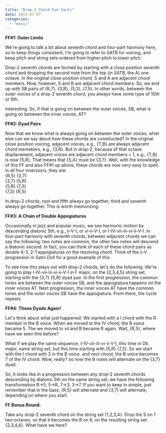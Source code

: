 ```yaml
---
title: "Drop-2 Chord Fun Facts"
date: 2013-07-07
categories: 
  - "music"
---
```


**FF#1: Outer Limits**

We're going to talk a bit about seventh chord and four-part harmony here, so to keep things consistent, I'm going to refer to SATB for voicing, and keep pitch and string sets ordered from higher pitch to lower pitch.

Drop-2 seventh chords are formed by starting with a close position seventh chord and dropping the second note from the top (in SATB, the A) one octave. In the original close position chord, S and A are adjacent chord members. Now, however, S and B are adjacent chord members. So, we end up with SB pairs of {R,7}, {3,R}, {5,3}, {7,5}. In other words, between the outer voices of a drop-2 seventh chord, you always have some type of 10th or 9th.

Interesting. So, if that is going on between the outer voices, SB, what is going on between the inner voices, AT?

**FF#2: Dyad Pairs**

Now that we know what is always going on between the outer voices, what else can we say about how these chords are constructed? In the original close position voicing, adjacent voices, e.g., {T,B} are always adjacent chord memebers, e.g., {3,R}. But in drop-2, because of that octave displacement, adjacent voices are adjacent chord members + 1, e.g., {T,B} is now {5,R}. That means that {S,A} must be {3,7}. Well, with the knowledge of this FF and also FF#1 up above, these chords are now very easy to spell. In all four inversions, they are:  
{R,5} {3,7}  
{3,7} {5,R}  
{5,R} {7,3}  
{7,3} {R,5}

In drop-2 chords, root and fifth always go together, third and seventh always go together. This is worth memorizing.

**FF#3: A Chain of Double Appogiaturas**

Occasionally in jazz and popular music, we see harmonic motion by descending diatonic 5th, e.g., ii-V-I, or vi-ii-V-I, or I-IV-vii-iii-vi-ii-V-I. In four-part harmony with seventh chords, between adjacent chords we can say the following: two notes are common, the other two notes will descend a diatonic second. In fact, you can think of each of these chord pairs as double 4-3, 2-1 appogiaturas on the resolving chord. Think of the ii-V progression in Satin Doll for a good example of this.

To see how this plays out with drop-2 chords, let's do the following. We're going to play I-IV-vii-iii-vi-ii-V-I in F major, on the {2,3,4,5} string set, starting with the {3,7} {5,R} dyad pair. In the first progression, the common tones are between the outer voices SB, and the appogiatura happens on the inner voices AT. Next progression, the inner voices AT have the common tones and the outer voices SB have the appogiatura. From there, the cycle repeats.

**FF#4: Those Dyads Again!**

Let's think about what just happened. We started with a I chord with the R member in the B voice. When we moved to the IV chord, the B voice became 5. The we moved to vii and B became R again. Wait, {R,5}, where have we seen this before?

What if we play the same sequence, I-IV-vii-iii-vi-ii-V-I, this time in Db major, same string set, but this time starting with {5,R} {7,3}. So we start with the I chord with 3 in the B voice, and next chord, the B voice becomes 7 of the IV chord. Wow, really? so now the B notes will alternate on the {3,7} dyad.

So, it looks like in a progression between any drop-2 seventh chords descending by diatonic 5th on the same string set, we have the following transformation R->5, 5->R, 7->3, 3->7. If you want to keep in simple, just remember that in the bass, {R,5} will alternate and {3,7} will alternate, depending on where you start.

**FF Bonus Round:**

Take any drop-2 seventh chord on the string set {1,2,3,4}. Drop the S on 1 two octaves, so that it becomes the B on 6, on the resulting string set {2,3,4,6}. What have we here?
